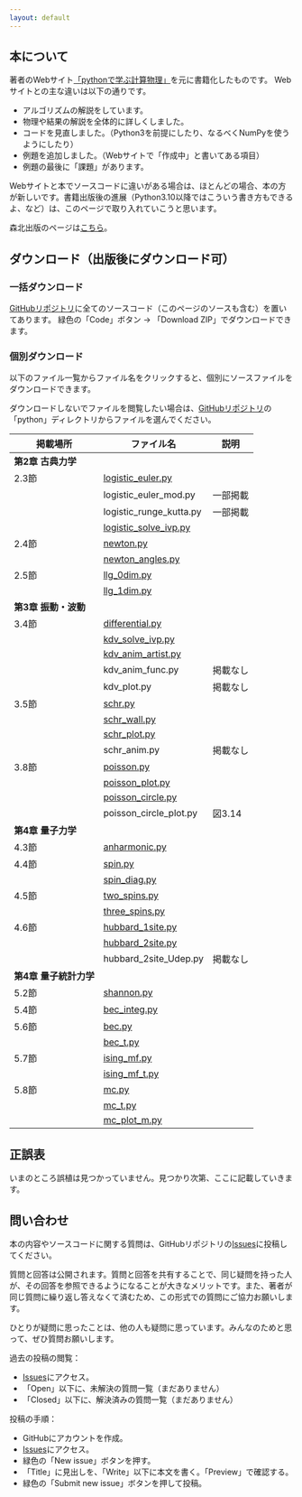 ```yaml
---
layout: default
---
```


<!-- このページは、書籍「**Pythonによる計算物理**」大槻純也 著（森北出版）のサポートページです。本に掲載されているソースコードや更新情報を提供します。
出版社のページは[こちら](https://www.morikita.co.jp/books/mid/017081)。 -->

<!-- ![表紙](9784627170810.jpg) -->
<!-- <img src="9784627170810.jpg" width=300px> -->


<!-- * TOC
{:toc} -->

## 本について

著者のWebサイト[「pythonで学ぶ計算物理」](https://www.physics.okayama-u.ac.jp/~otsuki/lecture/CompPhys2/index.html)を元に書籍化したものです。
Webサイトとの主な違いは以下の通りです。

- アルゴリズムの解説をしています。
- 物理や結果の解説を全体的に詳しくしました。
- コードを見直しました。（Python3を前提にしたり、なるべくNumPyを使うようにしたり）
- 例題を追加しました。（Webサイトで「作成中」と書いてある項目）
- 例題の最後に「課題」があります。

Webサイトと本でソースコードに違いがある場合は、ほとんどの場合、本の方が新しいです。書籍出版後の進展（Python3.10以降ではこういう書き方もできるよ、など）は、このページで取り入れていこうと思います。

森北出版のページは[こちら](https://www.morikita.co.jp/books/mid/017081)。

## ダウンロード（出版後にダウンロード可）

### 一括ダウンロード

[GitHubリポジトリ](https://github.com/j-otsuki/comput-phys-book)に全てのソースコード（このページのソースも含む）を置いてあります。
緑色の「Code」ボタン → 「Download ZIP」でダウンロードできます。

### 個別ダウンロード

以下のファイル一覧からファイル名をクリックすると、個別にソースファイルをダウンロードできます。

ダウンロードしないでファイルを閲覧したい場合は、[GitHubリポジトリ](https://github.com/j-otsuki/comput-phys-book)の「python」ディレクトリからファイルを選んでください。

| 掲載場所 | ファイル名 | 説明 |
| -----   | ---------- | --- |
| **第2章 古典力学** |
| 2.3節 | [logistic_euler.py](https://github.com/j-otsuki/comput-phys-book/blob/main/python/logistic_euler.py) | |
| | logistic_euler_mod.py | 一部掲載 |
| | logistic_runge_kutta.py | 一部掲載 |
| | [logistic_solve_ivp.py](/python/logistic_solve_ivp.py) |    |
| 2.4節 | [newton.py](/python/newton.py) |    |
| | [newton_angles.py](/python/newton_angles.py) |    |
| 2.5節 | [llg_0dim.py](/python/llg_0dim.py) |    |
| | [llg_1dim.py](/python/llg_1dim.py) |    |
| **第3章 振動・波動** |
| 3.4節 | [differential.py](/python/differential.py) |    |
| | [kdv_solve_ivp.py](/python/kdv_solve_ivp.py) |    |
| | [kdv_anim_artist.py](/python/kdv_anim_artist.py) |    |
| | kdv_anim_func.py | 掲載なし |
| | kdv_plot.py | 掲載なし |
| 3.5節 | [schr.py](/python/schr.py) |    |
| | [schr_wall.py](/python/schr_wall.py) |    |
| | [schr_plot.py](/python/schr_plot.py) |    |
| | schr_anim.py | 掲載なし |
| 3.8節 | [poisson.py](/python/poisson.py) |    |
| | [poisson_plot.py](/python/poisson_plot.py) |    |
| | [poisson_circle.py](/python/poisson_circle.py) |    |
| | poisson_circle_plot.py | 図3.14   |
| **第4章 量子力学** |
| 4.3節 | [anharmonic.py](/python/anharmonic.py) |    |
| 4.4節 | [spin.py](/python/spin.py) |    |
| | [spin_diag.py](/python/spin_diag.py) |    |
| 4.5節 | [two_spins.py](/python/two_spins.py) |    |
| | [three_spins.py](/python/three_spins.py) |    |
| 4.6節 | [hubbard_1site.py](/python/hubbard_1site.py) |    |
| | [hubbard_2site.py](/python/hubbard_2site.py) |    |
| | hubbard_2site_Udep.py | 掲載なし |
| **第4章 量子統計力学** |
| 5.2節 | [shannon.py](/python/shannon.py) |    |
| 5.4節 | [bec_integ.py](/python/bec_integ.py) |    |
| 5.6節 | [bec.py](/python/bec.py) |    |
| | [bec_t.py](/python/bec_t.py) |    |
| 5.7節 | [ising_mf.py](/python/ising_mf.py) |    |
| | [ising_mf_t.py](/python/ising_mf_t.py) |    |
| 5.8節 | [mc.py](/python/mc.py) |    |
| | [mc_t.py](/python/mc_t.py) |    |
| | [mc_plot_m.py](/python/mc_plot_m.py) |    |

<!--
- 第2章 古典力学
    - logistic_euler.py
    - logistic_euler_mod.py
    - logistic_runge_kutta.py
    - logistic_solve_ivp.py
    - newton.py
    - newton_angles.py
    - llg_0dim.py
    - llg_1dim.py

- 第3章 振動・波動
    - differential.py
    - kdv_solve_ivp.py
    - kdv_anim_artist.py
    - kdv_anim_func.py 掲載なし
    - kdv_plot.py 掲載なし
    - schr.py
    - schr_wall.py
    - schr_plot.py
    - schr_anim.py 掲載なし
    - poisson.py
    - poisson_plot.py
    - poisson_circle.py
    - poisson_circle_plot.py 掲載なし

- 第4章　量子力学
    - anharmonic.py
    - spin.py
    - spin_diag.py
    - two_spins.py
    - three_spins.py
    - three_spins_chiral.py 掲載なし
    - hubbard_1site.py
    - hubbard_2site.py
    - hubbard_2site_Udep.py 掲載なし

- 第5章　量子統計力学
    - shannon.py
    - bec_integ.py
    - bec.py
    - bec_t.py
    - ising_mf.py
    - ising_mf_t.py
    - mc.py
    - mc_t.py
    - mc_plot_m.py
 -->

## 正誤表

いまのところ誤植は見つかっていません。見つかり次第、ここに記載していきます。

## 問い合わせ

本の内容やソースコードに関する質問は、GitHubリポジトリの[Issues](https://github.com/j-otsuki/comput-phys-book/issues)に投稿してください。

質問と回答は公開されます。質問と回答を共有することで、同じ疑問を持った人が、その回答を参照できるようになることが大きなメリットです。また、著者が同じ質問に繰り返し答えなくて済むため、この形式での質問にご協力お願いします。

ひとりが疑問に思ったことは、他の人も疑問に思っています。みんなのためと思って、ぜひ質問お願いします。

過去の投稿の閲覧：
- [Issues](https://github.com/j-otsuki/comput-phys-book/issues)にアクセス。
- 「Open」以下に、未解決の質問一覧（まだありません）
- 「Closed」以下に、解決済みの質問一覧（まだありません）

投稿の手順：
- GitHubにアカウントを作成。
- [Issues](https://github.com/j-otsuki/comput-phys-book/issues)にアクセス。
- 緑色の「New issue」ボタンを押す。
- 「Title」に見出しを、「Write」以下に本文を書く。「Preview」で確認する。
- 緑色の「Submit new issue」ボタンを押して投稿。
